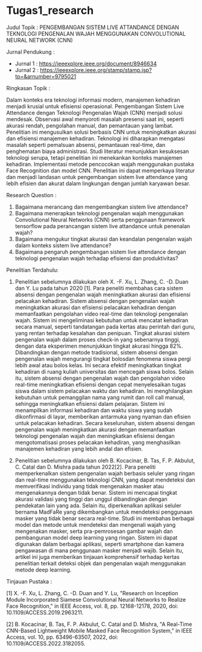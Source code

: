 # Tugas1_research

Judul Topik : PENGEMBANGAN SISTEM LIVE ATTANDANCE DENGAN TEKNOLOGI PENGENALAN WAJAH MENGGUNAKAN  CONVOLUTIONAL NEURAL NETWORK (CNN)

Jurnal Pendukung :
- Jurnal 1 : https://ieeexplore.ieee.org/document/8946634
- Jurnal 2 : https://ieeexplore.ieee.org/stamp/stamp.jsp?tp=&arnumber=9795021

Ringkasan Topik : 

Dalam konteks era teknologi informasi modern, manajemen kehadiran menjadi krusial untuk efisiensi operasional. Pengembangan Sistem Live Attendance dengan Teknologi Pengenalan Wajah (CNN) menjadi solusi mendesak. Observasi awal menyoroti masalah presensi saat ini, seperti akurasi rendah, pengolahan manual, dan pemantauan yang lambat. Penelitian ini mengusulkan solusi berbasis CNN untuk meningkatkan akurasi dan efisiensi manajemen kehadiran. Teknologi ini diharapkan mengatasi masalah seperti pemalsuan absensi, pemantauan real-time, dan penghematan biaya administrasi. Studi literatur menunjukkan kesuksesan teknologi serupa, tetapi penelitian ini menekankan konteks manajemen kehadiran. Implementasi metode pencocokan wajah menggunakan pustaka Face Recognition dan model CNN. Penelitian ini dapat memperkaya literatur dan menjadi landasan untuk pengembangan sistem live attendance yang lebih efisien dan akurat dalam lingkungan dengan jumlah karyawan besar.

Research Question :

1. Bagaimana merancang dan mengembangkan sistem live attendance?
2. Bagaimana menerapkan teknologi pengenalan wajah menggunakan Convolutional Neural Networks (CNN) serta penggunaan framework tensorflow pada perancangan sistem live attandance untuk penenalan wajah?
3. Bagaimana mengukur tingkat akurasi dan keandalan pengenalan wajah dalam konteks sistem live attendance?
4. Bagaimana pengaruh pengembangan sistem live attendance dengan teknologi pengenalan wajah terhadap efisiensi dan produktivitas?

Penelitian Terdahulu:

1.   Penelitian sebelumnya dilakukan oleh X. -F. Xu, L. Zhang, C. -D. Duan dan Y. Lu pada tahun 2020 [1]. Para peneliti membahas cara sistem absensi dengan pengenalan wajah meningkatkan akurasi dan efisiensi pelacakan kehadiran. Sistem absensi dengan pengenalan wajah meningkatkan akurasi dan efisiensi pelacakan kehadiran dengan memanfaatkan pengolahan video real-time dan teknologi pengenalan wajah. Sistem ini mengeliminasi kebutuhan untuk mencatat kehadiran secara manual, seperti tandatangan pada kertas atau perintah dari guru, yang rentan terhadap kesalahan dan penipuan. Tingkat akurasi sistem pengenalan wajah dalam proses check-in yang sebenarnya tinggi, dengan data eksperimen menunjukkan tingkat akurasi hingga 82%. Dibandingkan dengan metode tradisional, sistem absensi dengan pengenalan wajah mengurangi tingkat bolosdan fenomena siswa pergi lebih awal atau bolos kelas. Ini secara efektif meningkatkan tingkat kehadiran di ruang kuliah universitas dan mencegah siswa bolos. Selain itu, sistem absensi dengan pengenalan wajah dan pengolahan video real-time meningkatkan efisiensi dengan cepat menyelesaikan tugas siswa dalam sistem pelacakan waktu dan kehadiran. Ini menghilangkan kebutuhan untuk pemanggilan nama yang rumit dan roll call manual, sehingga meningkatkan efisiensi dalam pelajaran. Sistem ini menampilkan informasi kehadiran dan waktu siswa yang sudah dikonfirmasi di layar, memberikan antarmuka yang nyaman dan efisien untuk pelacakan kehadiran. Secara keseluruhan, sistem absensi dengan pengenalan wajah meningkatkan akurasi dengan memanfaatkan teknologi pengenalan wajah dan meningkatkan efisiensi dengan             
mengotomatisasi proses pelacakan kehadiran, yang menghasilkan manajemen kehadiran yang lebih andal dan efisien.

2. Penelitian sebelumnya dilakukan oleh B. Kocacinar, B. Tas, F. P. Akbulut, C. Catal dan D. Mishra pada tahun 2022[2]. Para peneliti memperkenalkan       sistem pengenalan wajah berbasis seluler yang ringan dan real-time menggunakan teknologi CNN, yang dapat mendeteksi dan memverifikasi individu yang tidak mengenakan masker atau mengenakannya dengan tidak benar. Sistem ini mencapai tingkat akurasi validasi yang tinggi dan unggul dibandingkan dengan pendekatan lain yang ada. Selain itu, diperkenalkan aplikasi seluler bernama MadFaRe yang dikembangkan untuk mendeteksi penggunaan masker yang tidak benar secara real-time. Studi ini membahas berbagai model dan metode untuk mendeteksi dan mengenali wajah yang mengenakan masker, serta pra-pemrosesan gambar wajah dan pembangunan model deep learning yang ringan. Sistem ini dapat digunakan dalam berbagai aplikasi, seperti smartphone dan kamera pengawasan di mana penggunaan masker menjadi wajib. Selain itu, artikel ini juga memberikan tinjauan komprehensif terhadap kertas penelitian terkait deteksi objek dan pengenalan wajah menggunakan metode deep learning.


Tinjauan Pustaka :

[1]  X. -F. Xu, L. Zhang, C. -D. Duan and Y. Lu, "Research on Inception Module Incorporated Siamese Convolutional Neural Networks to Realize Face Recognition," in IEEE Access, vol. 8, pp. 12168-12178, 2020, doi: 10.1109/ACCESS.2019.2963211.
   
   
[2]  B. Kocacinar, B. Tas, F. P. Akbulut, C. Catal and D. Mishra, "A Real-Time CNN-Based Lightweight Mobile Masked Face Recognition System," in IEEE Access, vol. 10, pp. 63496-63507, 2022, doi: 10.1109/ACCESS.2022.3182055.

